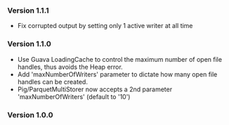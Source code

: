 ### Version 1.1.1 ### 
* Fix corrupted output by setting only 1 active writer at all time

### Version 1.1.0 ### 
* Use Guava LoadingCache to control the maximum number of open file handles,
  thus avoids the Heap error.
* Add 'maxNumberOfWriters' parameter to dictate how many open file handles can
  be created.
* Pig/ParquetMultiStorer now accepts a 2nd parameter 'maxNumberOfWriters'
  (default to '10')

### Version 1.0.0 ### 
